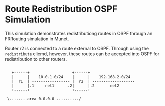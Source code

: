 Route Redistribution OSPF Simulation
====================================

This simulation demonstrates redistributiong routes in OSPF through an
FRRouting simulation in Munet.

Router r2 is connected to a route external to OSPF. Through using the
`redistribute` clicmd, however, these routes can be accepted into OSPF for
redistribution to other routers.

```

   +------+                   +------+                  
   |      |    10.0.1.0/24    |      |    192.168.2.0/24   
   |  r1  | ----------------- |  r2  | -------------------
   |      |.1     net1      .2|      |.2       net2      
   +------+                   +------+                  
   
 \....... area 0.0.0.0 ........../
  
```
